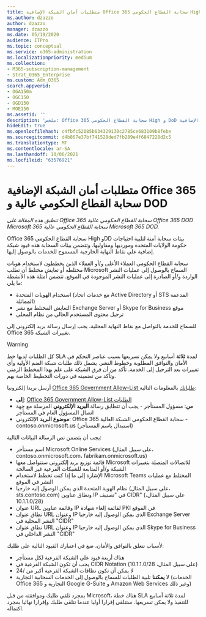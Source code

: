 ```yaml
---
title: متطلبات أمان الشبكة الإضافية Office 365 سحابة القطاع الحكومي High و DoD
ms.author: dzazzo
author: dzazzo
manager: dzazzo
ms.date: 05/19/2020
audience: ITPro
ms.topic: conceptual
ms.service: o365-administration
ms.localizationpriority: medium
ms.collection:
- M365-subscription-management
- Strat_O365_Enterprise
ms.custom: Adm_O365
search.appverid:
- OGA150m
- OGC150
- OGD150
- MOE150
ms.assetid: ''
description: 'ملخص: Office 365 سحابة القطاع الحكومي High و DoD متطلبات أمان الشبكة الإضافية'
hideEdit: true
ms.openlocfilehash: c4fbfc52085b634329130c2785ce683109b8febe
ms.sourcegitcommit: d4b867e37bf741528ded7fb289e4f6847228d2c5
ms.translationtype: MT
ms.contentlocale: ar-SA
ms.lasthandoff: 10/06/2021
ms.locfileid: "63576921"
---
```

# <a name="additional-network-security-requirements-for-office-365-gcc-high-and-dod"></a>متطلبات أمان الشبكة الإضافية Office 365 سحابة القطاع الحكومي عالية و DOD

*تنطبق هذه المقالة على Office 365 سحابة القطاع الحكومي عالية Office 365 DOD Microsoft 365 سحابة القطاع الحكومي عالية Microsoft 365 DOD.*

Office 365 سحابة القطاع الحكومي High وDD بيئات سحابة آمنة لتلبية احتياجات حكومة الولايات المتحدة ومورديها ومقاوليها.  وتتضمن بيئات السحابة هذه قيود شبكة إضافية على نقاط النهاية الخارجية المسموح للخدمات بالوصول إليها.

سحابة القطاع الحكومي العملاء الأعلى و/أو العملاء الذين يخططون لاستخدام هويات مختلطه أو تعايش مختلط أن تطلب Microsoft السماح بالوصول إلى عمليات النشر الواردة و/أو الصادرة إلى عمليات النشر الموجودة في الموقع.  تتضمن أمثلة هذه الأنشطة ما يلي:

* استخدام الهويات المتحدة (مع خدمات اتحاد Active Directory أو STS المدعمة المماثلة)
* التعايش المختلط مع نشر Exchange Server أو Skype for Business موقع
* ترحيل محتوى المستخدم الحالي من نظام المحلي

للسماح للخدمة بالتواصل مع نقاط النهاية المحلية، يجب إرسال رسالة بريد إلكتروني إلى Office 365  تغييرات الشبكة.

> [!WARNING]
> كل الطلبات لديها خط SLA لمدة **ثلاثة** أسابيع ولا يمكن تسريعها بسبب عناصر التحكم في الأمان والتوافق المطلوبة وخطوط النشر.  يشمل ذلك طلبات شبكة الضم الأولية وأي تغييرات بعد الترحيل إلى الخدمة.  تأكد من أن فرق الشبكة على علم بهذا المخطط الزمني وتأكد من تضمينه في دورات التخطيط الخاصة بهم.

أرسل بريدا إلكترونيا [Office 365 Government Allow-List طلباتك](mailto:o365gwlt@microsoft.com) بالمعلومات التالية:

* **إلى**: [Office 365 Government Allow-List الطلبات](mailto:o365gwlt@microsoft.com)
* **من**: مسؤول المستأجر - يجب أن تتطابق رسالة **البريد الإلكتروني** المرسلة مع جهة اتصال المسؤول العام في المستأجر
* **موضوع البريد** الإلكتروني: Office 365 سحابة القطاع الحكومي الشبكة العالية - contoso.onmicrosoft.us (استبدال باسم المستأجر)

يجب أن يتضمن نص الرسالة البيانات التالية:

* اسم مستأجر Microsoft Online Services (على سبيل المثال، contoso.onmicrosoft.com، fabrikam.onmicrosoft.us)
* قائمة توزيع بريد إلكتروني ستتواصل معها Microsoft للاتصالات المتصلة بتغييرات الشبكة و/أو المتابعة للشبكات الفرعية غير الصالحة
* الإشارة إلى ما إذا كنت تخطط لاستخدام Microsoft Teams المختلط مع عمليات النشر في الموقع
* نظام الهوية المتحدة الذي يمكن الوصول إليه خارجيا (على سبيل المثال، sts.contoso.com) ونطاق عناوين IP في "تصنيف CIDR" (على سبيل المثال، 10.1.1.0/28)
* عنوان URL وقائمة عناوين IP لقائمة إلغاء شهادة PKI في الموقع
* نطاق عنوان URL وعنوان IP الذي يمكن الوصول إليه خارجيا Exchange Server النشر المحلية في "CIDR"
* نطاق عنوان URL وعنوان IP الذي يمكن الوصول إليه خارجيا Skype for Business النشر الداخلي في "CIDR"

لأسباب تتعلق بالتوافق والأمان، ضع في اعتبارك القيود التالية على طلبك:

* هناك أربعة قيود على الشبكة الفرعية لكل مستأجر
* يجب أن تكون الشبكة الفرعية في CIDR Notation (على سبيل المثال، 10.1.1.0/28)
* لا يمكن أن تكون نطاقات الشبكة الفرعية أكبر من /24
* لا **يمكننا** تلبية الطلبات للسماح بالوصول إلى الخدمات السحابية التجارية (الخدمات Office 365 التجارية و Google G-Suite و Amazon Web Services وغير ذلك)

بمجرد تلقي طلبك وموافقته من قبل Microsoft، هناك خطة SLA لمدة ثلاثة أسابيع للتنفيذ ولا يمكن تسريعها.  ستتلقى إقرارا أوليا عندما نتلقى طلبك وإقرارا نهائيا بمجرد اكتماله.
